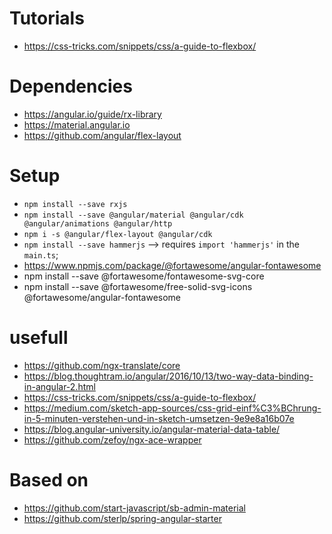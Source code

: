 # Tutorials
- https://css-tricks.com/snippets/css/a-guide-to-flexbox/

# Dependencies

- https://angular.io/guide/rx-library
- https://material.angular.io
- https://github.com/angular/flex-layout

# Setup

- `npm install --save rxjs`
- `npm install --save @angular/material @angular/cdk @angular/animations @angular/http`
- `npm i -s @angular/flex-layout @angular/cdk`
- `npm install --save hammerjs`  --> requires `import 'hammerjs'` in the `main.ts`;
- https://www.npmjs.com/package/@fortawesome/angular-fontawesome
- npm install --save @fortawesome/fontawesome-svg-core
- npm install --save @fortawesome/free-solid-svg-icons @fortawesome/angular-fontawesome

# usefull

- https://github.com/ngx-translate/core
- https://blog.thoughtram.io/angular/2016/10/13/two-way-data-binding-in-angular-2.html
- https://css-tricks.com/snippets/css/a-guide-to-flexbox/
- https://medium.com/sketch-app-sources/css-grid-einf%C3%BChrung-in-5-minuten-verstehen-und-in-sketch-umsetzen-9e9e8a16b07e
- https://blog.angular-university.io/angular-material-data-table/
- https://github.com/zefoy/ngx-ace-wrapper

# Based on

- https://github.com/start-javascript/sb-admin-material
- https://github.com/sterlp/spring-angular-starter